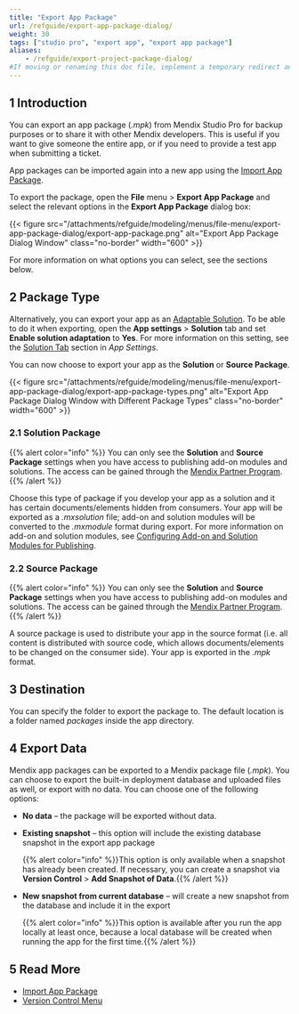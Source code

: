 ```yaml
---
title: "Export App Package"
url: /refguide/export-app-package-dialog/
weight: 30
tags: ["studio pro", "export app", "export app package"]
aliases:
    - /refguide/export-project-package-dialog/
#If moving or renaming this doc file, implement a temporary redirect and let the respective team know they should update the URL in the product. See Mapping to Products for more details.
---
```


## 1 Introduction

You can export an app package (*.mpk*) from Mendix Studio Pro for backup purposes or to share it with other Mendix developers. This is useful if you want to give someone the entire app, or if you need to provide a test app when submitting a ticket.

App packages can be imported again into a new app using the [Import App Package](/refguide/import-app-package-dialog/).

To export the package, open the **File** menu > **Export App Package** and select the relevant options in the **Export App Package** dialog box:

{{< figure src="/attachments/refguide/modeling/menus/file-menu/export-app-package-dialog/export-app-package.png" alt="Export App Package Dialog Window" class="no-border" width="600" >}}

For more information on what options you can select, see the sections below. 

## 2 Package Type

Alternatively, you can export your app as an [Adaptable Solution](/appstore/creating-content/sol-adapt/). To be able to do it when exporting, open the **App settings** > **Solution** tab and set **Enable solution adaptation** to **Yes**. For more information on this setting, see the [Solution Tab](/refguide/app-settings/#solution) section in *App Settings*. 

You can now choose to export your app as the **Solution** or **Source Package**. 

{{< figure src="/attachments/refguide/modeling/menus/file-menu/export-app-package-dialog/export-app-package-types.png" alt="Export App Package Dialog Window with Different Package Types" class="no-border" width="600" >}}

### 2.1 Solution Package

{{% alert color="info" %}}
You can only see the **Solution** and **Source Package** settings when you have access to publishing add-on modules and solutions. The access can be gained through the [Mendix Partner Program](/appstore/partner-program/).
{{% /alert %}}

Choose this type of package if you develop your app as a solution and it has certain documents/elements hidden from consumers. Your app will be exported as a *.mxsolution* file; add-on and solution modules will be converted to the *.mxmodule* format during export. For more information on add-on and solution modules, see [Configuring Add-on and Solution Modules for Publishing](/refguide/configure-add-on-and-solution-modules/).

### 2.2 Source Package

{{% alert color="info" %}}
You can only see the **Solution** and **Source Package** settings when you have access to publishing add-on modules and solutions. The access can be gained through the [Mendix Partner Program](/appstore/partner-program/).
{{% /alert %}}

A source package is used to distribute your app in the source format (i.e. all content is distributed with source code, which allows documents/elements to be changed on the consumer side). Your app is exported in the *.mpk* format. 

## 3 Destination

You can specify the folder to export the package to. The default location is a folder named *packages* inside the app directory.

## 4 Export Data

Mendix app packages can be exported to a Mendix package file (*.mpk*).  You can choose to export the built-in deployment database and uploaded files as well, or export with no data. You can choose one of the following options:

* **No data** – the package will be exported without data.
* **Existing snapshot** – this option will include the existing database snapshot in the export app package

    {{% alert color="info" %}}This option is only available when a snapshot has already been created. If necessary, you can create a snapshot via **Version Control** > **Add Snapshot of Data**.{{% /alert %}}

* **New snapshot from current database** – will create a new snapshot from the database and include it in the export

    {{% alert color="info" %}}This option is available after you run the app locally at least once, because a local database will be created when running the app for the first time.{{% /alert %}}

## 5 Read More

* [Import App Package](/refguide/import-app-package-dialog/)
* [Version Control Menu](/refguide/version-control-menu/)
